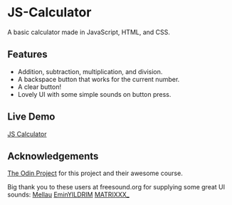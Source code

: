 # JS-Calculator

A basic calculator made in JavaScript, HTML, and CSS.

## Features

- Addition, subtraction, multiplication, and division.
- A backspace button that works for the current number.
- A clear button!
- Lovely UI with some simple sounds on button press.

## Live Demo

[JS Calculator](https://flowtyf.github.io/JS-Calculator/)

## Acknowledgements

[The Odin Project](https://www.theodinproject.com/lessons/foundations-calculator) for this project and their awesome course.

Big thank you to these users at freesound.org for supplying some great UI sounds:
[Mellau](https://freesound.org/people/Mellau/sounds/506053/)
[EminYILDRIM](https://freesound.org/people/EminYILDIRIM/sounds/536108/)
[MATRIXXX\_](https://freesound.org/people/MATRIXXX_/sounds/657946/)
